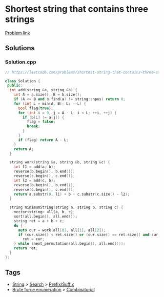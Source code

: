 # Shortest string that contains three strings

[Problem link](https://leetcode.com/problems/shortest-string-that-contains-three-strings/)

## Solutions


### Solution.cpp
```cpp
// https://leetcode.com/problems/shortest-string-that-contains-three-strings/

class Solution {
 public:
  int add(string &a, string &b) {
    int A = a.size(), B = b.size();
    if (A <= B and b.find(a) != string::npos) return 0;
    for (int L = min(A, B); L; --L) {
      bool flag{true};
      for (int i = 0, j = A - L; i < L; ++i, ++j) {
        if (b[i] != a[j]) {
          flag = false;
          break;
        }
      }
      if (flag) return A - L;
    }
    return A;
  }

  string work(string &a, string &b, string &c) {
    int l1 = add(a, b);
    reverse(b.begin(), b.end());
    reverse(c.begin(), c.end());
    int l2 = add(c, b);
    reverse(b.begin(), b.end());
    reverse(c.begin(), c.end());
    return a.substr(0, l1) + b + c.substr(c.size() - l2);
  }

  string minimumString(string a, string b, string c) {
    vector<string> all{a, b, c};
    sort(all.begin(), all.end());
    string ret = a + b + c;
    do {
      auto cur = work(all[0], all[1], all[2]);
      if (cur.size() < ret.size() or (cur.size() == ret.size() and cur < ret))
        ret = cur;
    } while (next_permutation(all.begin(), all.end()));
    return ret;
  }
};
```
## Tags

* [String](/Collections/string.md#string) > [Search](/Collections/string.md#search) > [Prefix/Suffix](/Collections/string.md#prefix-suffix)
* [Brute force enumeration](/Collections/brute-force-enumeration.md#brute-force-enumeration) > [Combinatorial](/Collections/brute-force-enumeration.md#combinatorial)
